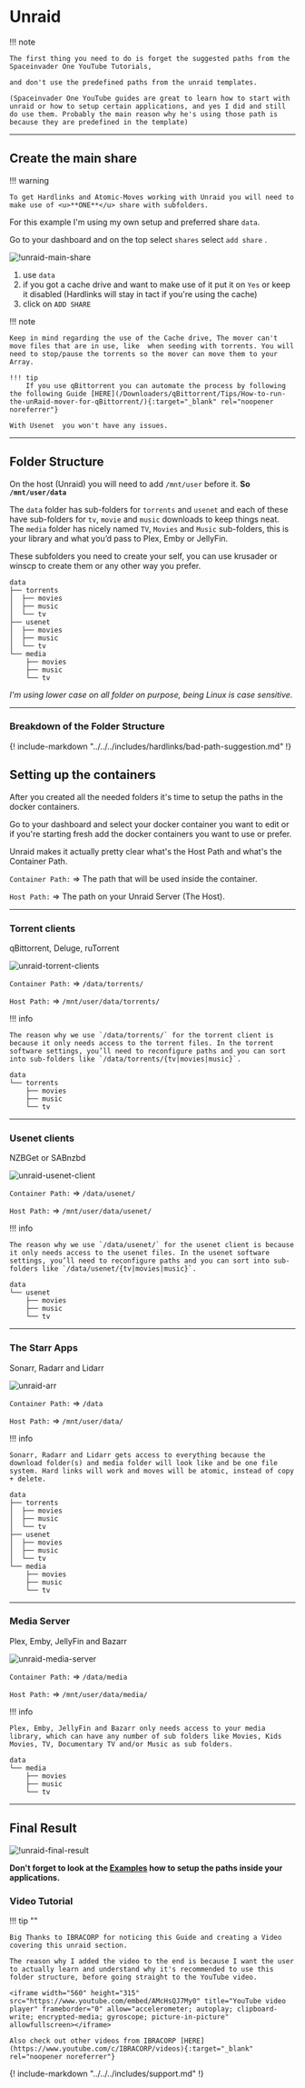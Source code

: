 # Unraid

!!! note

    The first thing you need to do is forget the suggested paths from the Spaceinvader One YouTube Tutorials,

    and don't use the predefined paths from the unraid templates.

    (Spaceinvader One YouTube guides are great to learn how to start with unraid or how to setup certain applications, and yes I did and still do use them. Probably the main reason why he's using those path is because they are predefined in the template)

------

## Create the main share

!!! warning

    To get Hardlinks and Atomic-Moves working with Unraid you will need to make use of <u>**ONE**</u> share with subfolders.

For this example I'm using my own setup and preferred share `data`.

Go to your dashboard and on the top select `shares` select `add share` .

![!unraid-main-share](images/unraid-main-share.png)

1. use `data`
1. if you got a cache drive and want to make use of it put it on `Yes` or keep it disabled (Hardlinks will stay in tact if you're using the cache)
1. click on `ADD SHARE`

!!! note

    Keep in mind regarding the use of the Cache drive, The mover can't move files that are in use, like  when seeding with torrents. You will need to stop/pause the torrents so the mover can move them to your Array.

    !!! tip
        If you use qBittorrent you can automate the process by following the following Guide [HERE](/Downloaders/qBittorrent/Tips/How-to-run-the-unRaid-mover-for-qBittorrent/){:target="_blank" rel="noopener noreferrer"}

    With Usenet  you won't have any issues.

------

## Folder Structure

On the host (Unraid) you will need to add `/mnt/user` before it. **So `/mnt/user/data`**

The `data` folder has sub-folders for `torrents` and `usenet` and each of these have sub-folders for `tv`, `movie` and `music` downloads to keep things neat. The `media` folder has nicely named `TV`, `Movies` and `Music` sub-folders, this is your library and what you’d pass to Plex, Emby or JellyFin.

These subfolders you need to create your self, you can use krusader or winscp to create them or any other way you prefer.

```none
data
├── torrents
│  ├── movies
│  ├── music
│  └── tv
├── usenet
│  ├── movies
│  ├── music
│  └── tv
└── media
    ├── movies
    ├── music
    └── tv
```

*I'm using lower case on all folder on  purpose, being Linux is case sensitive.*

------

### Breakdown of the Folder Structure

{! include-markdown "../../../includes/hardlinks/bad-path-suggestion.md" !}
<!-- --8<-- "includes/hardlinks/bad-path-suggestion.md" -->

## Setting up the containers

After you created all the needed folders it's time to setup the paths in the docker containers.

Go to your dashboard and select your docker container you want to edit or if you're starting fresh add the docker containers you want to use or prefer.

Unraid makes it actually  pretty clear what's the Host Path and what's the Container Path.

`Container Path:` => The path that will be used inside the container.

`Host Path:` => The path on your Unraid Server (The Host).

------

### Torrent clients

qBittorrent, Deluge, ruTorrent

![unraid-torrent-clients](images/unraid-torrent-clients.png)

`Container Path:` => `/data/torrents/`

`Host Path:` => `/mnt/user/data/torrents/`

!!! info

    The reason why we use `/data/torrents/` for the torrent client is because it only needs access to the torrent files. In the torrent software settings, you’ll need to reconfigure paths and you can sort into sub-folders like `/data/torrents/{tv|movies|music}`.

```none
data
└── torrents
    ├── movies
    ├── music
    └── tv
```

------

### Usenet clients

NZBGet or SABnzbd

![unraid-usenet-client](images/unraid-usenet-client.png)

`Container Path:` => `/data/usenet/`

`Host Path:` => `/mnt/user/data/usenet/`

!!! info

    The reason why we use `/data/usenet/` for the usenet client is because it only needs access to the usenet files. In the usenet software settings, you’ll need to reconfigure paths and you can sort into sub-folders like `/data/usenet/{tv|movies|music}`.

```none
data
└── usenet
    ├── movies
    ├── music
    └── tv
```

------

### The Starr Apps

Sonarr, Radarr and Lidarr

![unraid-arr](images/unraid-arr.png)

`Container Path:` => `/data`

`Host Path:` => `/mnt/user/data/`

!!! info

    Sonarr, Radarr and Lidarr gets access to everything because the download folder(s) and media folder will look like and be one file system. Hard links will work and moves will be atomic, instead of copy + delete.

```none
data
├── torrents
│  ├── movies
│  ├── music
│  └── tv
├── usenet
│  ├── movies
│  ├── music
│  └── tv
└── media
    ├── movies
    ├── music
    └── tv
```

------

### Media Server

Plex, Emby, JellyFin and Bazarr

![unraid-media-server](images/unraid-media-server.png)

`Container Path:` => `/data/media`

`Host Path:` => `/mnt/user/data/media/`

!!! info

    Plex, Emby, JellyFin and Bazarr only needs access to your media library, which can have any number of sub folders like Movies, Kids Movies, TV, Documentary TV and/or Music as sub folders.

```none
data
└── media
    ├── movies
    ├── music
    └── tv
```

------

## Final Result

![!unraid-final-result](images/unraid-final-result.png)

**Don't forget to look at the [Examples](/Hardlinks/Examples/) how to setup the paths inside your applications.**

### Video Tutorial

!!! tip ""

    Big Thanks to IBRACORP for noticing this Guide and creating a Video covering this unraid section.

    The reason why I added the video to the end is because I want the user to actually learn and understand why it's recommended to use this folder structure, before going straight to the YouTube video.

    <iframe width="560" height="315" src="https://www.youtube.com/embed/AMcHsQJ7My0" title="YouTube video player" frameborder="0" allow="accelerometer; autoplay; clipboard-write; encrypted-media; gyroscope; picture-in-picture" allowfullscreen></iframe>

    Also check out other videos from IBRACORP [HERE](https://www.youtube.com/c/IBRACORP/videos){:target="_blank" rel="noopener noreferrer"}

{! include-markdown "../../../includes/support.md" !}
<!-- --8<-- "includes/support.md" -->
